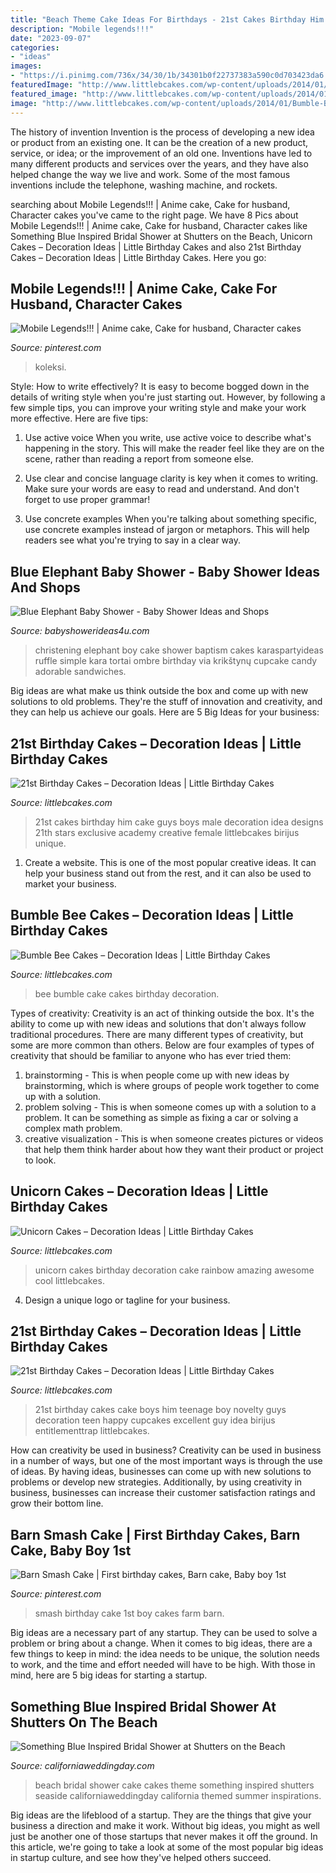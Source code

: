 ```yaml
---
title: "Beach Theme Cake Ideas For Birthdays - 21st Cakes Birthday Him Cake Guys Boys Male Decoration Idea Designs 21th Stars Exclusive Academy Creative Female Littlebcakes Birijus Unique"
description: "Mobile legends!!!"
date: "2023-09-07"
categories:
- "ideas"
images:
- "https://i.pinimg.com/736x/34/30/1b/34301b0f22737383a590c0d703423da6.jpg"
featuredImage: "http://www.littlebcakes.com/wp-content/uploads/2014/01/Bumble-Bee-Cake.jpg"
featured_image: "http://www.littlebcakes.com/wp-content/uploads/2014/01/Bumble-Bee-Cake.jpg"
image: "http://www.littlebcakes.com/wp-content/uploads/2014/01/Bumble-Bee-Cake.jpg"
---
```



The history of invention
Invention is the process of developing a new idea or product from an existing one. It can be the creation of a new product, service, or idea; or the improvement of an old one. Inventions have led to many different products and services over the years, and they have also helped change the way we live and work. Some of the most famous inventions include the telephone, washing machine, and rockets.

	

		
searching about Mobile Legends!!! | Anime cake, Cake for husband, Character cakes you've came to the right page. We have 8 Pics about Mobile Legends!!! | Anime cake, Cake for husband, Character cakes like Something Blue Inspired Bridal Shower at Shutters on the Beach, Unicorn Cakes – Decoration Ideas | Little Birthday Cakes and also 21st Birthday Cakes – Decoration Ideas | Little Birthday Cakes. Here you go:
		
    
## Mobile Legends!!! | Anime Cake, Cake For Husband, Character Cakes

<img loading=lazy src="https://i.pinimg.com/736x/34/30/1b/34301b0f22737383a590c0d703423da6.jpg" onerror="this.onerror=null;this.src='https://tse2.mm.bing.net/th?id=OIP.f4RjVwozd10CpsDYUSk8AQHaJ3&amp;pid=15.1';" alt="Mobile Legends!!! | Anime cake, Cake for husband, Character cakes">

_Source: pinterest.com_

>koleksi. 

	

Style: How to write effectively?
It is easy to become bogged down in the details of writing style when you're just starting out. However, by following a few simple tips, you can improve your writing style and make your work more effective. Here are five tips:
1. Use active voice
When you write, use active voice to describe what's happening in the story. This will make the reader feel like they are on the scene, rather than reading a report from someone else.

2. Use clear and concise language
 clarity is key when it comes to writing. Make sure your words are easy to read and understand. And don't forget to use proper grammar!

3. Use concrete examples    When you're talking about something specific, use concrete examples instead of jargon or metaphors. This will help readers see what you're trying to say in a clear way.

    
## Blue Elephant Baby Shower - Baby Shower Ideas And Shops

<img loading=lazy src="http://www.babyshowerideas4u.com/wp-content/uploads/2014/02/970552_269031876570197_1274620051_n_600x9071.jpg" onerror="this.onerror=null;this.src='https://tse3.mm.bing.net/th?id=OIP.s0owTJfVh2xzLpeQVEmQFgHaLM&amp;pid=15.1';" alt="Blue Elephant Baby Shower - Baby Shower Ideas and Shops">

_Source: babyshowerideas4u.com_

>christening elephant boy cake shower baptism cakes karaspartyideas ruffle simple kara tortai ombre birthday via krikštynų cupcake candy adorable sandwiches. 

	

Big ideas are what make us think outside the box and come up with new solutions to old problems. They're the stuff of innovation and creativity, and they can help us achieve our goals. Here are 5 Big Ideas for your business: 

    
## 21st Birthday Cakes – Decoration Ideas | Little Birthday Cakes

<img loading=lazy src="https://www.littlebcakes.com/wp-content/uploads/2014/02/21st-Birthday-Cakes-Ideas.jpg" onerror="this.onerror=null;this.src='https://tse3.mm.bing.net/th?id=OIP.BbFnVRgMcvOqnF1ufGsxXgHaFj&amp;pid=15.1';" alt="21st Birthday Cakes – Decoration Ideas | Little Birthday Cakes">

_Source: littlebcakes.com_

>21st cakes birthday him cake guys boys male decoration idea designs 21th stars exclusive academy creative female littlebcakes birijus unique. 

	

1. Create a website. This is one of the most popular creative ideas. It can help your business stand out from the rest, and it can also be used to market your business.

    
## Bumble Bee Cakes – Decoration Ideas | Little Birthday Cakes

<img loading=lazy src="http://www.littlebcakes.com/wp-content/uploads/2014/01/Bumble-Bee-Cake.jpg" onerror="this.onerror=null;this.src='https://tse1.mm.bing.net/th?id=OIP.L8XUa_I7UN4F4Lu0HB5w8gHaJ6&amp;pid=15.1';" alt="Bumble Bee Cakes – Decoration Ideas | Little Birthday Cakes">

_Source: littlebcakes.com_

>bee bumble cake cakes birthday decoration. 

	

Types of creativity:
Creativity is an act of thinking outside the box. It's the ability to come up with new ideas and solutions that don't always follow traditional procedures. 
There are many different types of creativity, but some are more common than others. Below are four examples of types of creativity that should be familiar to anyone who has ever tried them: 

1) brainstorming - This is when people come up with new ideas by brainstorming, which is where groups of people work together to come up with a solution.
2) problem solving - This is when someone comes up with a solution to a problem. It can be something as simple as fixing a car or solving a complex math problem.
3) creative visualization - This is when someone creates pictures or videos that help them think harder about how they want their product or project to look.

    
## Unicorn Cakes – Decoration Ideas | Little Birthday Cakes

<img loading=lazy src="http://www.littlebcakes.com/wp-content/uploads/2014/05/Unicorn-Cakes.jpg" onerror="this.onerror=null;this.src='https://tse3.mm.bing.net/th?id=OIP.WsCz1eOUlVoc2uzQpdMdNgHaFe&amp;pid=15.1';" alt="Unicorn Cakes – Decoration Ideas | Little Birthday Cakes">

_Source: littlebcakes.com_

>unicorn cakes birthday decoration cake rainbow amazing awesome cool littlebcakes. 

	

4. Design a unique logo or tagline for your business.

    
## 21st Birthday Cakes – Decoration Ideas | Little Birthday Cakes

<img loading=lazy src="https://www.littlebcakes.com/wp-content/uploads/2014/02/21st-Birthday-Cake-768x1024.jpg" onerror="this.onerror=null;this.src='https://tse2.mm.bing.net/th?id=OIP.dDSNhLNVPcQaiIWfbp_0LwHaJ4&amp;pid=15.1';" alt="21st Birthday Cakes – Decoration Ideas | Little Birthday Cakes">

_Source: littlebcakes.com_

>21st birthday cakes cake boys him teenage boy novelty guys decoration teen happy cupcakes excellent guy idea birijus entitlementtrap littlebcakes. 

	

How can creativity be used in business?
Creativity can be used in business in a number of ways, but one of the most important ways is through the use of ideas. By having ideas, businesses can come up with new solutions to problems or develop new strategies. Additionally, by using creativity in business, businesses can increase their customer satisfaction ratings and grow their bottom line.

    
## Barn Smash Cake | First Birthday Cakes, Barn Cake, Baby Boy 1st

<img loading=lazy src="https://i.pinimg.com/736x/f9/23/d4/f923d433f0279c4ac8183329b8bad7a8.jpg" onerror="this.onerror=null;this.src='https://tse4.mm.bing.net/th?id=OIP.uNMSqXMBPT-jRxxBH9vcsgHaJ4&amp;pid=15.1';" alt="Barn Smash Cake | First birthday cakes, Barn cake, Baby boy 1st">

_Source: pinterest.com_

>smash birthday cake 1st boy cakes farm barn. 

	

Big ideas are a necessary part of any startup. They can be used to solve a problem or bring about a change. When it comes to big ideas, there are a few things to keep in mind: the idea needs to be unique, the solution needs to work, and the time and effort needed will have to be high. With those in mind, here are 5 big ideas for starting a startup.

    
## Something Blue Inspired Bridal Shower At Shutters On The Beach

<img loading=lazy src="http://mnbride.com/sites/mnbride.com/files/newimages/CWD/2016/JULY2016/beachbridalshower/2016-07-22_0017.jpg" onerror="this.onerror=null;this.src='https://tse3.mm.bing.net/th?id=OIP.PQe5QWfrY1yvXPr3OpCt9gHaKX&amp;pid=15.1';" alt="Something Blue Inspired Bridal Shower at Shutters on the Beach">

_Source: californiaweddingday.com_

>beach bridal shower cake cakes theme something inspired shutters seaside californiaweddingday california themed summer inspirations. 

	

Big ideas are the lifeblood of a startup. They are the things that give your business a direction and make it work. Without big ideas, you might as well just be another one of those startups that never makes it off the ground. In this article, we're going to take a look at some of the most popular big ideas in startup culture, and see how they've helped others succeed.

